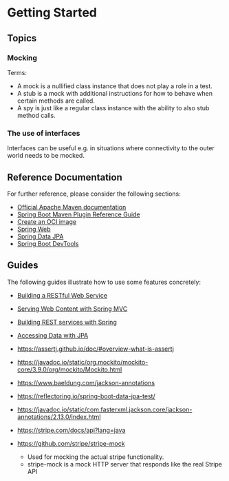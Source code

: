 # Getting Started

## Topics

### Mocking

Terms:
- A mock is a nullified class instance that does not play a role in a test.
- A stub is a mock with additional instructions for how to behave when certain methods are called.
- A spy is just like a regular class instance with the ability to also stub method calls.

### The use of interfaces

Interfaces can be useful e.g. in situations where connectivity to the outer world needs to be mocked.

## Reference Documentation

For further reference, please consider the following sections:

* [Official Apache Maven documentation](https://maven.apache.org/guides/index.html)
* [Spring Boot Maven Plugin Reference Guide](https://docs.spring.io/spring-boot/docs/2.5.5/maven-plugin/reference/html/)
* [Create an OCI image](https://docs.spring.io/spring-boot/docs/2.5.5/maven-plugin/reference/html/#build-image)
* [Spring Web](https://docs.spring.io/spring-boot/docs/2.5.5/reference/htmlsingle/#boot-features-developing-web-applications)
* [Spring Data JPA](https://docs.spring.io/spring-boot/docs/2.5.5/reference/htmlsingle/#boot-features-jpa-and-spring-data)
* [Spring Boot DevTools](https://docs.spring.io/spring-boot/docs/2.5.5/reference/htmlsingle/#using-boot-devtools)

## Guides

The following guides illustrate how to use some features concretely:

* [Building a RESTful Web Service](https://spring.io/guides/gs/rest-service/)
* [Serving Web Content with Spring MVC](https://spring.io/guides/gs/serving-web-content/)
* [Building REST services with Spring](https://spring.io/guides/tutorials/bookmarks/)
* [Accessing Data with JPA](https://spring.io/guides/gs/accessing-data-jpa/)

* https://assertj.github.io/doc/#overview-what-is-assertj
* https://javadoc.io/static/org.mockito/mockito-core/3.9.0/org/mockito/Mockito.html
* https://www.baeldung.com/jackson-annotations
* https://reflectoring.io/spring-boot-data-jpa-test/
* https://javadoc.io/static/com.fasterxml.jackson.core/jackson-annotations/2.13.0/index.html
* https://stripe.com/docs/api?lang=java
* https://github.com/stripe/stripe-mock
  * Used for mocking the actual stripe functionality.
  * stripe-mock is a mock HTTP server that responds like the real Stripe API